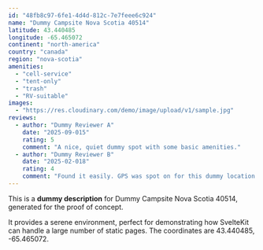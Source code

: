 ```yaml
---
id: "48fb8c97-6fe1-4d4d-812c-7e7feee6c924"
name: "Dummy Campsite Nova Scotia 40514"
latitude: 43.440485
longitude: -65.465072
continent: "north-america"
country: "canada"
region: "nova-scotia"
amenities:
  - "cell-service"
  - "tent-only"
  - "trash"
  - "RV-suitable"
images:
  - "https://res.cloudinary.com/demo/image/upload/v1/sample.jpg"
reviews:
  - author: "Dummy Reviewer A"
    date: "2025-09-015"
    rating: 5
    comment: "A nice, quiet dummy spot with some basic amenities."
  - author: "Dummy Reviewer B"
    date: "2025-02-018"
    rating: 4
    comment: "Found it easily. GPS was spot on for this dummy location."
---
```


This is a **dummy description** for Dummy Campsite Nova Scotia 40514, generated for the proof of concept.

It provides a serene environment, perfect for demonstrating how SvelteKit can handle a large number of static pages. The coordinates are 43.440485, -65.465072.
